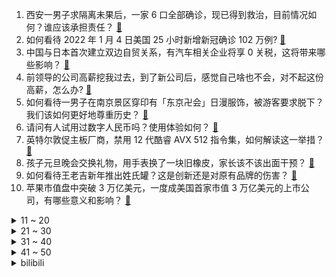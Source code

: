 1. 西安一男子求隔离未果后，一家 6 口全部确诊，现已得到救治，目前情况如何？谁应该承担责任？ [:link:](https://www.zhihu.com/question/509844281)
2. 如何看待 2022 年 1 月 4 日美国 25 小时新增新冠确诊 102 万例? [:link:](https://www.zhihu.com/question/509759635)
3. 中国与日本首次建立双边自贸关系，有汽车相关企业将享 0 关税，这将带来哪些影响？ [:link:](https://www.zhihu.com/question/509628715)
4. 前领导的公司高薪挖我过去，到了新公司后，感觉自己啥也不会，对不起这份高薪，怎么办? [:link:](https://www.zhihu.com/question/505508009)
5. 如何看待一男子在南京景区穿印有「东京卍会」日漫服饰，被游客要求脱下？我们该如何更好地尊重历史？ [:link:](https://www.zhihu.com/question/509781113)
6. 请问有人试用过数字人民币吗？使用体验如何？ [:link:](https://www.zhihu.com/question/426681704)
7. 英特尔敦促主板厂商，禁用 12 代酷睿 AVX 512 指令集，如何解读这一举措？ [:link:](https://www.zhihu.com/question/509451995)
8. 孩子元旦晚会交换礼物，用手表换了一块旧橡皮，家长该不该出面干预？ [:link:](https://www.zhihu.com/question/509488938)
9. 如何看待王老吉新年推出姓氏罐？这是创新还是对原有品牌的伤害？ [:link:](https://www.zhihu.com/question/439688424)
10. 苹果市值盘中突破 3 万亿美元，一度成美国首家市值 3 万亿美元的上市公司，有哪些意义和影响？ [:link:](https://www.zhihu.com/question/509753301)
<details>
<summary>11 ~ 20</summary>

11. 清华大学发布 2021 毕业生就业报告，超五成清华毕业生选择京外就业，反映了哪些趋势？ [:link:](https://www.zhihu.com/question/509771054)
12. 江歌案事件能不能还原一下，怎么没看懂啊？ [:link:](https://www.zhihu.com/question/399610162)
13. 2021 这一年关于旅行的最美好的记忆是什么？ [:link:](https://www.zhihu.com/question/507372179)
14. 室友睡过头你会喊他们吗? [:link:](https://www.zhihu.com/question/358502119)
15. 有哪些适合发朋友圈的忧伤文案呢？ [:link:](https://www.zhihu.com/question/501510823)
16. 有好看的先婚后爱这类型的小说推荐吗？ [:link:](https://www.zhihu.com/question/472958152)
17. 假如一种哺乳动物拥有像螳螂那样子的镰刀，相当于什么水平，能成为顶级猎食者吗？ [:link:](https://www.zhihu.com/question/508485936)
18. 为什么 32G 内存的笔记本电脑比 16G 内存版本贵那么多？ [:link:](https://www.zhihu.com/question/491435796)
19. 如何看待经济学家姚洋说 5000 元已经是很高的收入了，80、90 后的真实工资中位数是多少？ [:link:](https://www.zhihu.com/question/509352665)
20. 专家解读西安「解封」前首先要达到「社会面清零」，什么是「社会面清零」？ 需要采取什么有效措施？ [:link:](https://www.zhihu.com/question/509798367)
</details>
<details>
<summary>21 ~ 30</summary>

21. 如何看待曹丰泽落选 2021 清华大学学生年度人物? [:link:](https://www.zhihu.com/question/509414474)
22. 男朋友求婚买的是几十块钱的戒指，说结婚时再买好的，怎么办？ [:link:](https://www.zhihu.com/question/509490683)
23. 《英雄联盟》的神话装备体系失败在哪？ [:link:](https://www.zhihu.com/question/508915840)
24. 广东一职业打假人一年打假 800 多起获十几万元涉嫌敲诈勒索被立案，如何从法律角度解读是否构成犯罪？ [:link:](https://www.zhihu.com/question/509668274)
25. 2022 年 1 月起，最高人民检察院将在知乎「亲自答」知友提问。你有什么问题想邀请最高检来答？ [:link:](https://www.zhihu.com/question/509754469)
26. 网友爆料 Kindle 国内官方自营店大面积缺货，消息称亚马逊电子书业务要退出国内市场，是真的吗？ [:link:](https://www.zhihu.com/question/509750467)
27. 双飞燕是老品牌了，现在还流行吗? [:link:](https://www.zhihu.com/question/29374951)
28. 如何看待一男生买了拖拉机给 95 后女友当新年礼物？这一届情侣是不是越来越务实了？ [:link:](https://www.zhihu.com/question/509683616)
29. 包贝尔被曝疑似抄袭，北电导演系研究生质疑多处细节雷同，具体情况如何？从已知信息看是否构成抄袭？ [:link:](https://www.zhihu.com/question/509660484)
30. 立陶宛总统表示允许台湾当局以「台湾」为名开设代表处是错误决定，这意味着什么？ [:link:](https://www.zhihu.com/question/509874135)
</details>
<details>
<summary>31 ~ 40</summary>

31. 西安雁塔区回应就医难、吃菜难，目前西安的医疗和民生保障如何？ [:link:](https://www.zhihu.com/question/509691518)
32. 程序员挣够了钱，到中年失业真的很可怕吗？ [:link:](https://www.zhihu.com/question/507161643)
33. 雌螳螂在交配时有捕食同类的现象，那么它会吃「别人的老公」吗？ [:link:](https://www.zhihu.com/question/509367738)
34. 西方哲学史看不懂怎么办？ [:link:](https://www.zhihu.com/question/29582502)
35. 《斗破苍穹》萧炎刚成废物时，你成了云山怎么办？ [:link:](https://www.zhihu.com/question/508337585)
36. 2021 年性价比最高的路由器，你认为是哪一款？ [:link:](https://www.zhihu.com/question/490945223)
37. 假如你拥有想吃就吃的超能力，你最想吃什么？ [:link:](https://www.zhihu.com/question/509766327)
38. 作为一个普通打工人，上班带饭真的很丢人吗？ [:link:](https://www.zhihu.com/question/504600440)
39. iQOO 9 系列将于 1 月 5 日发布，目前有哪些爆料和已知信息？ [:link:](https://www.zhihu.com/question/508596855)
40. 1 月 3 日河南郑州发现 2 例无症状感染者，1 人系酒店保洁员，目前当地情况如何？ [:link:](https://www.zhihu.com/question/509744797)
</details>
<details>
<summary>41 ~ 50</summary>

41. 特斯拉第四季度交付量创纪录，全年累计交付 93.6 万辆，你认为该公司前景如何？ [:link:](https://www.zhihu.com/question/509624970)
42. 你会选择一份安逸的工作还是能提升自己的工作？ [:link:](https://www.zhihu.com/question/500432178)
43. 为什么对于一些人来说笔记本电脑分辨率高反而是扣分项，他们只想用 1080P 屏幕？ [:link:](https://www.zhihu.com/question/501353153)
44. 做事认真的员工为什么最先离开公司？ [:link:](https://www.zhihu.com/question/503004198)
45. 如何看待北大教授称自己贬值太厉害，「高等教育普及化，大家都觉得不值钱了」？大学教授现在的待遇如何？ [:link:](https://www.zhihu.com/question/509190611)
46. 人的大脑真的是越用越聪明吗？ [:link:](https://www.zhihu.com/question/505348337)
47. 40 岁，即将进入不惑之年，工作突然发生调动，远离家人，该何去何从？ [:link:](https://www.zhihu.com/question/508507548)
48. 结婚求婚钻戒好还是金条好？ [:link:](https://www.zhihu.com/question/507876673)
49. 如果未来交通工具都是自动驾驶，你能做到安心出行吗？ [:link:](https://www.zhihu.com/question/509695465)
50. 如何评价印度电影《杰伊·比姆》？ [:link:](https://www.zhihu.com/question/501435695)
</details><details>
<summary>bilibili</summary>

1. 【非遗浅作】耗时三个月传统金银工艺打造中国空间站，过程艰难，结局高能 [:link:](//www.bilibili.com/video/BV1mM4y1F7yh)
2. 《原神》角色演示-「云堇：虹章书真意」 [:link:](//www.bilibili.com/video/BV1zu411m7Vk)
3. 特效炸裂！年度之战！特效小哥大战建模小哥4 [:link:](//www.bilibili.com/video/BV1k34y1z7Y6)
4. 离大谱！为了实现他的梦想，我们变了脸色(物理)！ [:link:](//www.bilibili.com/video/BV1oZ4y1D7W7)
5. 一张游戏卡！引发的蝴蝶效应！ [:link:](//www.bilibili.com/video/BV13m4y1X7pn)
6. 啊 [:link:](//www.bilibili.com/video/BV1FR4y1G7ei)
7. 小潮院长的年度总结（2021年） [:link:](//www.bilibili.com/video/BV1QY411a7dM)
8. 我终于玩到了这个虚假宣传的游戏！ [:link:](//www.bilibili.com/video/BV1oS4y1f7vY)
9. 我 们 真 的 尽 力 了！！！ [:link:](//www.bilibili.com/video/BV1rY411a7T3)
10. 写字不好看可以怪笔吗？（二） [:link:](//www.bilibili.com/video/BV1wP4y1E7eh)
<details>
<summary>11 ~ 20</summary>

11. 千万不要随便锯桌子腿 [:link:](//www.bilibili.com/video/BV1oS4y1f7UQ)
12. 2022 热 梗 年 度 总 结 ！！！ [:link:](//www.bilibili.com/video/BV1cZ4y1Q7k5)
13. 许 嵩 是 吧 [:link:](//www.bilibili.com/video/BV1kS4y1T742)
14. 这家伙好像知道自己很可爱！ [:link:](//www.bilibili.com/video/BV1jD4y1F7A2)
15. 篮球不说谎！这些奇迹会发生吗 [:link:](//www.bilibili.com/video/BV1MY411a78U)
16. 【云堇】刀马旦 [:link:](//www.bilibili.com/video/BV1xq4y117W9)
17. 一碗只有三根的碳水炸弹！这一口我等了一年…… [:link:](//www.bilibili.com/video/BV1Su411m79A)
18. 我们会错过什么？ [:link:](//www.bilibili.com/video/BV1VY411a7A1)
19. 虽然小哥挣少，但他是最伟大的 [:link:](//www.bilibili.com/video/BV1cL4y1J7Rk)
20. 牧民成功帮游客从泥泞中推车，并被问是否需要付钱... [:link:](//www.bilibili.com/video/BV1xr4y1m7Kr)
</details>
<details>
<summary>21 ~ 30</summary>

21. 【STN快报第六季16】小丑2042与战地2042，谁才是真的小丑 [:link:](//www.bilibili.com/video/BV1qM4y1F7Gj)
22. 【滴胶手工】断更两个月，我把龙虾复活了！ [:link:](//www.bilibili.com/video/BV1V34y1z7WH)
23. 2022年美国春晚 [:link:](//www.bilibili.com/video/BV1F44y1E7tP)
24. 牧民大叔帮自驾游客推车拒收钱，自豪地露出党员徽章…光辉和信仰的力量 [:link:](//www.bilibili.com/video/BV1o34y1z7fX)
25. 【原神】新国家出现！2.4你可能不知道的8个重要改动 [:link:](//www.bilibili.com/video/BV1wL4y1J7c4)
26. 少女开口竟涉嫌一起德芙失踪案？！DNA错乱！！ [:link:](//www.bilibili.com/video/BV1iM4y1F7f8)
27. 四大文明古国只剩中国，为什么只有中国文明一直延续至今？【为什么历史30】 [:link:](//www.bilibili.com/video/BV18i4y197x6)
28. 挑战早期B站入站题 [:link:](//www.bilibili.com/video/BV1fL4y1E7Nn)
29. 小朋友的演技都这么好了！“我爸爸妈妈不会说话，我要做他们的声音。” [:link:](//www.bilibili.com/video/BV1CF411i7F3)
30. 该出手时就出手！「水浒第一豪侠」鲁智深上线！（P2拳打镇关西） [:link:](//www.bilibili.com/video/BV1BL411L7FC)
</details>
<details>
<summary>31 ~ 40</summary>

31. 离谱！打个游戏比考研都难，修仙游戏“天花板”？ [:link:](//www.bilibili.com/video/BV1Sa411B7pF)
32. Rush#dol（全网最好听最速！） [:link:](//www.bilibili.com/video/BV13Y411a77n)
33. 凤 凰 ，涅 槃 吧 ！ [:link:](//www.bilibili.com/video/BV1cL411V7Zr)
34. 在旺旺开的酒店里住一晚是种什么体验？！ [:link:](//www.bilibili.com/video/BV15a411z7kc)
35. 今天教你们如何在10秒内找到自己的女朋友 [:link:](//www.bilibili.com/video/BV1FY411a7N8)
36. 元旦在班上表演《鸡汤来了》演技炸裂！ [:link:](//www.bilibili.com/video/BV1cb4y1e7vr)
37. 如果把中国历史浓缩成一天 [:link:](//www.bilibili.com/video/BV1zb4y1Y7jh)
38. 《明日方舟》EP - Silver Lining [:link:](//www.bilibili.com/video/BV13F411q7Y8)
39. 《 我 不 是 梗 神 》2021终极融梗 [:link:](//www.bilibili.com/video/BV1QD4y1F7fk)
40. 2022年第一份礼物，请签收！ [:link:](//www.bilibili.com/video/BV1fu411m79U)
</details>
<details>
<summary>41 ~ 50</summary>

41. 阿美利卡之鹰 [:link:](//www.bilibili.com/video/BV1Yb4y1e7Cg)
42. 印度街头炒面来一份，晚上就不用做饭了！ [:link:](//www.bilibili.com/video/BV1ZZ4y1D7si)
43. 凡是过往皆为序章，愿2022年的所有美好如期而至 [:link:](//www.bilibili.com/video/BV1eT4y127Ld)
44. 低成本七龙珠完全版 [:link:](//www.bilibili.com/video/BV1wm4y1D7Y3)
45. 【中字】发给那个说好一起坐牢却放你鸽子的朋友 [:link:](//www.bilibili.com/video/BV1bP4y1n7uW)
46. 一个普通女孩抗癌又考研的23岁 [:link:](//www.bilibili.com/video/BV1HY411a7gZ)
47. 我 们 面 基 啦！ [:link:](//www.bilibili.com/video/BV1EP4y1n7Ei)
48. 【阿斗】史上最优雅黑帮，将暴力美学玩到极致！9.1分英剧神作《浴血黑帮》P1 [:link:](//www.bilibili.com/video/BV1o44y1L7rF)
49. 我带着100块穿越到了宋朝，结果...... [:link:](//www.bilibili.com/video/BV19L4y1E74V)
50. 【苏清吾】耗时200天，30000元！我又造了座唐风亭子！ [:link:](//www.bilibili.com/video/BV1FZ4y1Q7n5)
</details>
<details>
<summary>51 ~ 60</summary>

51. 《用 水 打 水》 [:link:](//www.bilibili.com/video/BV1xL411V728)
52. 王老菊教你带队反恐 [:link:](//www.bilibili.com/video/BV1X34y1z78k)
53. 真管用！公司拖欠2个月工钱，举报劳动监管当天打账！ [:link:](//www.bilibili.com/video/BV1k34y1z7JB)
54. 【年终总结】一年更新100期！这一年我们是怎么做视频的？ [:link:](//www.bilibili.com/video/BV1NR4y1G7TM)
55. 咱们爷仨先忍忍，等妈妈不在家咱们又是条好汉…… [:link:](//www.bilibili.com/video/BV1nP4y1n7h2)
56. 总台央视记者带着国旗来到喀喇昆仑山谷 [:link:](//www.bilibili.com/video/BV13a411z7n6)
57. 当男友睡着了，你却不困时！ [:link:](//www.bilibili.com/video/BV1sM4y1F7kk)
58. 日本最贵金枪鱼熟成28天，极致的海鲜风味重磅来袭！ [:link:](//www.bilibili.com/video/BV1yR4y1u7Vc)
59. 2021年央视新闻嘴瓢失误年度合集，今年也是贷款上班的一年呢 [:link:](//www.bilibili.com/video/BV1vq4y117aS)
60. 老弟让我刮目相看 [:link:](//www.bilibili.com/video/BV1oF411i7m4)
</details>
<details>
<summary>61 ~ 70</summary>

61. 你知道香蕉的英语怎么读吗？ [:link:](//www.bilibili.com/video/BV1tP4y1n7CE)
62. 在暴雪中救了一个美国女生，结果警察都来了。 [:link:](//www.bilibili.com/video/BV1Aq4y127PZ)
63. 【 M C 版 催 逝 员 】 [:link:](//www.bilibili.com/video/BV1gm4y1X7g8)
64. 熬 [:link:](//www.bilibili.com/video/BV1QZ4y1U7as)
65. 大海退潮后，大庆赶海发现比目鱼搁浅在沙滩上，还有蛏王小鼻子 [:link:](//www.bilibili.com/video/BV1eq4y127C7)
66. 钟南山邀请张桂梅先生去广州治疗，不是她出名，只因她“值得”! [:link:](//www.bilibili.com/video/BV1zS4y1M7js)
67. 我估计我所有的行为你们都挺爱的吧？ [:link:](//www.bilibili.com/video/BV1eR4y137cX)
68. 影史最可怕的食人狂魔，75万人打出8.9高分！经典惊悚犯罪片《沉默的羔羊》 [:link:](//www.bilibili.com/video/BV1tY411a7xC)
69. 如何在10秒内学会街舞 [:link:](//www.bilibili.com/video/BV1TZ4y1Q7xq)
70. “  家   飞   猫   ” [:link:](//www.bilibili.com/video/BV1YT4y127pp)
</details>
<details>
<summary>71 ~ 80</summary>

71. 快逃！纸板成精了！！【第三期】！！ [:link:](//www.bilibili.com/video/BV1tY411a7WU)
72. 俄罗斯一对室友的整蛊日常 [:link:](//www.bilibili.com/video/BV1qR4y137Zn)
73. 我的天，如果她不说我不信当年有人能认得出来！ [:link:](//www.bilibili.com/video/BV1AZ4y1Q7Y7)
74. 突然朝二哈丢一片柠檬，会发生什么？ [:link:](//www.bilibili.com/video/BV1KL411V7dU)
75. 辣眼睛！去年最丑建筑都有谁？【使徒子】 [:link:](//www.bilibili.com/video/BV13S4y1u7cz)
76. 【拉宏】真人版金克丝翻拍《Enemy》｜挑战高难度rap翻唱 [:link:](//www.bilibili.com/video/BV1Wi4y1X7CQ)
77. 【根治口嗨】最烦你们这种光说不做假把式！ [:link:](//www.bilibili.com/video/BV193411Y75S)
78. 水下拍摄全体中毒，演员受伤，我们终于用水舞复活了莫高窟壁画！ [:link:](//www.bilibili.com/video/BV1kS4y1f7ZH)
79. 仓鼠误吞了舍友的灯 [:link:](//www.bilibili.com/video/BV1pY411a7NS)
80. 【医学博士】如何变成“易瘦体质”？丨 减肥食谱分享 [:link:](//www.bilibili.com/video/BV1tD4y1F7aj)
</details>
<details>
<summary>81 ~ 90</summary>

81. 一个测试揭露你的性格底色、表色、伪装色！你是蓝到忧伤or黄的爆表？ [:link:](//www.bilibili.com/video/BV1L3411i7cb)
82. 【主播说联播】这份珍贵的新年礼物，来自祖国边防线 [:link:](//www.bilibili.com/video/BV1vb4y1n7yE)
83. 离大谱，我的征婚视频被我爸看到了，社死现场人没了 [:link:](//www.bilibili.com/video/BV1pi4y1X7Fc)
84. 屑妹妹行为，请勿模仿🤚 [:link:](//www.bilibili.com/video/BV1u3411e7BL)
85. 《关于我晚上3点怕鬼被猫猫送回家这件事》 [:link:](//www.bilibili.com/video/BV1F44y1E7Bc)
86. 真探唐仁杰来看网友《唐式探店》了，看看你有没有被点名呀～｜真探来了 [:link:](//www.bilibili.com/video/BV1gY411a7ox)
87. 厨师长教你：“板栗烧鸡”的家常做法，咸鲜美味，汤汁浓郁 [:link:](//www.bilibili.com/video/BV1hP4y1E7Nv)
88. 山东高法：不能仅以出轨为由请求离婚 [:link:](//www.bilibili.com/video/BV1n34y1z7UT)
89. 【张晚意·两版错位时空混剪·双声道】当时空交错，当皮鞋声与铁链声同时响起。 [:link:](//www.bilibili.com/video/BV1g3411i7nT)
90. 美  式  鸡  汤 [:link:](//www.bilibili.com/video/BV1i34y1z7Se)
</details>
<details>
<summary>91 ~ 100</summary>

91. 圆 珠 笔 版《合金弹头》！ [:link:](//www.bilibili.com/video/BV1FR4y1G7Tj)
92. 猫：哪里有天才，我只不过是把别人喝咖啡的时间都用在学习上了。 [:link:](//www.bilibili.com/video/BV1rr4y1m7Ez)
93. 整活！给染了发的女友贴上唇钉鼻钉纹身贴！趁她睡觉把丈母娘叫来… [:link:](//www.bilibili.com/video/BV1Z3411Y745)
94. 【时代少年团】拍摄花絮 [:link:](//www.bilibili.com/video/BV1Ub4y1e7iV)
95. 海绵diodio ，比奇堡打dio团！（派大星的奇妙冒险—星尘斗士最强op） [:link:](//www.bilibili.com/video/BV1Ga411z7ob)
96. 谁说差评游戏全是垃圾？！ [:link:](//www.bilibili.com/video/BV1tb4y1e7iC)
97. 被流行梗洗脑的你回家过年 [:link:](//www.bilibili.com/video/BV1Ra411B7eN)
98. 藏渔岛 厨子探险¥？？？ [:link:](//www.bilibili.com/video/BV1ML411V7em)
99. 佛跳墙为何不敢下口？英国公婆竟然这样评价海参…… [:link:](//www.bilibili.com/video/BV1mr4y1m7us)
100. 汉服腰带能有多优雅？六种巨好看的系法教程，保姆式教学，有手就能学会 [:link:](//www.bilibili.com/video/BV1P3411i7Dc)
</details></details>